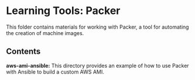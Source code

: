 # Learning Tools: Packer

This folder contains materials for working with Packer, a tool for automating the creation of machine images.

## Contents

**aws-ami-ansible:** This directory provides an example of how to use Packer with Ansible to build a custom AWS AMI.

